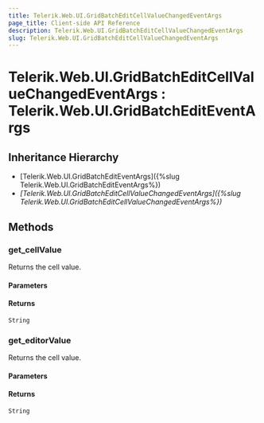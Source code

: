 ```yaml
---
title: Telerik.Web.UI.GridBatchEditCellValueChangedEventArgs
page_title: Client-side API Reference
description: Telerik.Web.UI.GridBatchEditCellValueChangedEventArgs
slug: Telerik.Web.UI.GridBatchEditCellValueChangedEventArgs
---
```


# Telerik.Web.UI.GridBatchEditCellValueChangedEventArgs : Telerik.Web.UI.GridBatchEditEventArgs 

## Inheritance Hierarchy

* [Telerik.Web.UI.GridBatchEditEventArgs]({%slug Telerik.Web.UI.GridBatchEditEventArgs%})
* *[Telerik.Web.UI.GridBatchEditCellValueChangedEventArgs]({%slug Telerik.Web.UI.GridBatchEditCellValueChangedEventArgs%})*

## Methods

###  get_cellValue

Returns the cell value. 

#### Parameters

#### Returns

`String` 

###  get_editorValue

Returns the cell value. 

#### Parameters

#### Returns

`String` 



